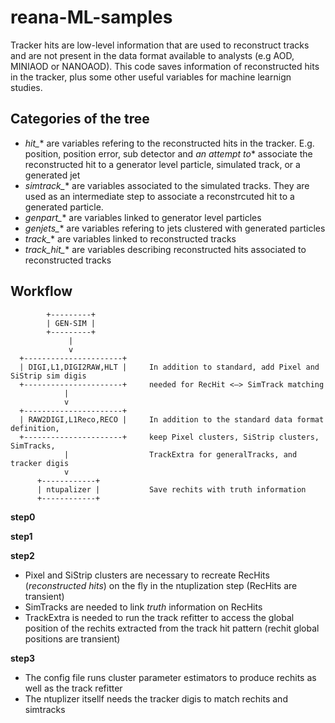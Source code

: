 # reana-ML-samples

Tracker hits are low-level information that are used to reconstruct tracks and are not present in the data format available to analysts (e.g AOD, MINIAOD or NANOAOD). This code saves information of reconstructed hits in the tracker, plus some other useful variables for machine learnign studies.

## Categories of the tree

  - *hit_** are variables refering to the reconstructed hits in the tracker. E.g. position, position error, sub detector and *an attempt to** associate the reconstructed hit to a generator level particle, simulated track, or a generated jet
  - *simtrack_** are variables associated to the simulated tracks. They are used as an intermediate step to associate a reconstrcuted hit to a generated particle.
  - *genpart_** are variables linked to generator level particles
  - *genjets_** are variables refering to jets clustered with generated particles
  - *track_** are variables linked to reconstructed tracks
  - *track_hit_** are variables describing reconstructed hits associated to reconstructed tracks

## Workflow

```
        +---------+
        | GEN-SIM |       
        +---------+
             |
             v
  +----------------------+
  | DIGI,L1,DIGI2RAW,HLT |     In addition to standard, add Pixel and SiStrip sim digis
  +----------------------+     needed for RecHit <—> SimTrack matching
            |
            v
  +----------------------+
  | RAW2DIGI,L1Reco,RECO |     In addition to the standard data format definition, 
  +----------------------+     keep Pixel clusters, SiStrip clusters, SimTracks, 
            |                  TrackExtra for generalTracks, and tracker digis
            v
      +------------+
      | ntupalizer |           Save rechits with truth information
      +------------+
 ```
 **step0**
 
 **step1**
 
 **step2** 
 
   - Pixel and SiStrip clusters are necessary to recreate RecHits (*reconstructed hits*) on the fly in the ntuplization step (RecHits are transient)
   - SimTracks are needed to link *truth* information on RecHits
   - TrackExtra is needed to run the track refitter to access the global position of the rechits extracted from the track hit pattern (rechit global positions are transient)
   
 **step3**
 
   - The config file runs cluster parameter estimators to produce rechits as well as the track refitter
   - The ntuplizer itsellf needs the tracker digis to match rechits and simtracks
